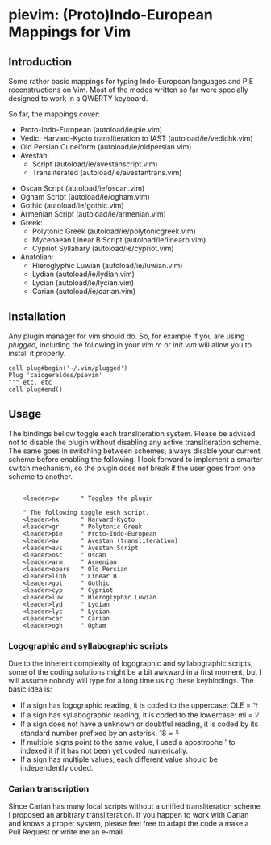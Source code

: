 # pievim: (Proto)Indo-European Mappings for Vim

## Introduction

Some rather basic mappings for typing Indo-European languages and PIE reconstructions on Vim.
Most of the modes written so far were specially designed to work in a QWERTY keyboard.

So far, the mappings cover:
 - Proto-Indo-European (autoload/ie/pie.vim)
 - Vedic: Harvard-Kyoto transliteration to IAST (autoload/ie/vedichk.vim)
 - Old Persian Cuneiform (autoload/ie/oldpersian.vim)
 - Avestan: 
     - Script (autoload/ie/avestanscript.vim) 
     - Transliterated (autoload/ie/avestantrans.vim)
 <!-- - Old Church Slavonic Glagolitic (glagolitic) -->
 - Oscan Script (autoload/ie/oscan.vim)
 - Ogham Script (autoload/ie/ogham.vim)
 - Gothic (autoload/ie/gothic.vim)
 - Armenian Script (autoload/ie/armenian.vim)
 - Greek:
    - Polytonic Greek (autoload/ie/polytonicgreek.vim)
    - Mycenaean Linear B Script (autoload/ie/linearb.vim)
    - Cypriot Syllabary (autoload/ie/cypriot.vim)
 - Anatolian:
    - Hieroglyphic Luwian (autoload/ie/luwian.vim)
    - Lydian (autoload/ie/lydian.vim)
    - Lycian (autoload/ie/lycian.vim)
    - Carian (autoload/ie/carian.vim)


## Installation

Any plugin manager for vim should do. So, for example if you are using *plugged*, including the following in your *vim.rc* or *init.vim* will allow you to install it properly.

```{vim}
call plug#begin('~/.vim/plugged')
Plug 'caiogeraldes/pievim'
""" etc, etc
call plug#end()
```

## Usage

The bindings bellow toggle each transliteration system. Please be advised not
to disable the plugin without disabling any active transliteration scheme.
The same goes in switching between schemes, always disable your current scheme
before enabling the following.
I look forward to implement a smarter switch mechanism, so the plugin does not
break if the user goes from one scheme to another.

```{vim}

    <leader>pv      " Toggles the plugin

    " The following toggle each script.
    <leader>hk      " Harvard-Kyoto
    <leader>gr      " Polytonic Greek
    <leader>pie     " Proto-Indo-European
    <leader>av      " Avestan (transliteration)
    <leader>avs     " Avestan Script
    <leader>osc     " Oscan
    <leader>arm     " Armenian
    <leader>opers   " Old Persian
    <leader>linb    " Linear B
    <leader>got     " Gothic
    <leader>cyp     " Cypriot
    <leader>luw     " Hieroglyphic Luwian
    <leader>lyd     " Lydian
    <leader>lyc     " Lycian
    <leader>car     " Carian
    <leader>ogh     " Ogham
```

### Logographic and syllabographic scripts

Due to the inherent complexity of logographic and syllabographic scripts, some of the coding solutions might be a bit awkward in a first moment, but I will assume nobody will type for a long time using these keybindings.
The basic idea is:
 - If a sign has logographic reading, it is coded to the uppercase: OLE = 𐂕
 - If a sign has syllabographic reading, it is coded to the lowercase: mi = 𐀖
 - If a sign does not have a unknown or doubtful reading, it is coded by its standard number prefixed by an asterisk: 18 = 𐁐
 - If multiple signs point to the same value, I used a apostrophe ' to indexed it if it has not been yet coded numerically.
 - If a sign has multiple values, each different value should be independently coded.

### Carian transcription

Since Carian has many local scripts without a unified transliteration scheme, I proposed an arbitrary transliteration. If you happen to work with Carian and knows a proper system, please feel free to adapt the code a make a Pull Request or write me an e-mail.

